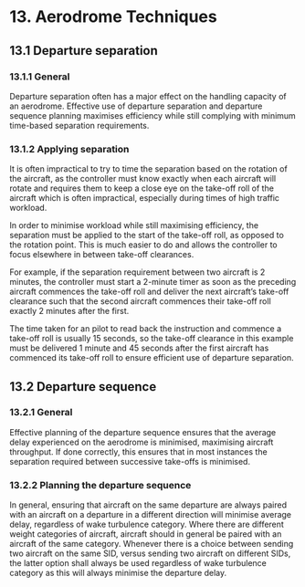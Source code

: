 # 13. Aerodrome Techniques
## 13.1 Departure separation
### 13.1.1 General
Departure separation often has a major effect on the handling capacity of an aerodrome. Effective use of departure separation and departure sequence planning maximises efficiency while still complying with minimum time-based separation requirements.

### 13.1.2 Applying separation
It is often impractical to try to time the separation based on the rotation of the aircraft, as the controller must know exactly when each aircraft will rotate and requires them to keep a close eye on the take-off roll of the aircraft which is often impractical, especially during times of high traffic workload.

In order to minimise workload while still maximising efficiency, the separation must be applied to the start of the take-off roll, as opposed to the rotation point. This is much easier to do and allows the controller to focus elsewhere in between take-off clearances.

For example, if the separation requirement between two aircraft is 2 minutes, the controller must start a 2-minute timer as soon as the preceding aircraft commences the take-off roll and deliver the next aircraft’s take-off clearance such that the second aircraft commences their take-off roll exactly 2 minutes after the first.

The time taken for an pilot to read back the instruction and commence a take-off roll is usually 15 seconds, so the take-off clearance in this example must be delivered 1 minute and 45 seconds after the first aircraft has commenced its take-off roll to ensure efficient use of departure separation.

## 13.2 Departure sequence
### 13.2.1 General
Effective planning of the departure sequence ensures that the average delay experienced on the aerodrome is minimised, maximising aircraft throughput. If done correctly, this ensures that in most instances the separation required between successive take-offs is minimised.

### 13.2.2 Planning the departure sequence
In general, ensuring that aircraft on the same departure are always paired with an aircraft on a departure in a different direction will minimise average delay, regardless of wake turbulence category. Where there are different weight categories of aircraft, aircraft should in general be paired with an aircraft of the same category.
Whenever there is a choice between sending two aircraft on the same SID, versus sending two aircraft on different SIDs, the latter option shall always be used regardless of wake turbulence category as this will always minimise the departure delay.